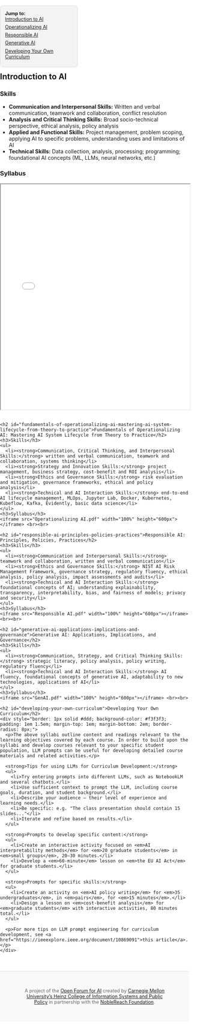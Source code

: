 <html>
<head>
  <meta charset="UTF-8">
  <title>Public-Sector AI Curriculum</title>
  <style>
    html, body {
      margin: 0;
      padding: 0;
      width: 100%;
      font-family: -apple-system, BlinkMacSystemFont, "Segoe UI", Roboto, Helvetica, Arial, sans-serif;
      background-color: #fff;
    }

    .layout-wrapper {
      display: flex;
      align-items: flex-start;
      padding: 2rem 4rem;
      max-width: 1800px;
      margin: 0 auto;
      box-sizing: border-box;
      gap: 3rem;
    }

    #sticky-nav {
      position: sticky;
      top: 1rem;
      align-self: flex-start;
      width: 180px;
      background-color: #f3f3f3;
      border: 1px solid #ddd;
      padding: 1em;
      border-radius: 8px;
      box-shadow: 0 2px 4px rgba(0,0,0,0.05);
      font-size: 0.9em;
      flex-shrink: 0;
    }

    #sticky-nav ul {
      list-style: none;
      padding-left: 0;
      margin: 0;
    }

    #sticky-nav li {
      margin-bottom: 0.5em;
    }

    .main-content {
      flex: 1;
      min-width: 0;
    }

    .footer-wrapper {
      width: 100%;
      background-color: #f9f9f9;
      border-top: 1px solid #ddd;
      margin-top: 3rem;
      padding: 2rem 4rem;
      font-size: 0.9em;
      color: #666;
      text-align: center;
      box-sizing: border-box;
    }

    @media (max-width: 768px) {
      .layout-wrapper {
        flex-direction: column;
        padding: 1rem;
      }

      #sticky-nav {
        width: 100%;
        position: relative;
        box-shadow: none;
        margin-bottom: 1.5rem;
      }
    }
  </style>
</head>
<body>
  <div class="layout-wrapper">
    <div id="sticky-nav">
      <strong>Jump to:</strong>
      <ul>
        <li><a href="#introduction-to-ai">Introduction to AI</a></li>
        <li><a href="#fundamentals-of-operationalizing-ai-mastering-ai-system-lifecycle-from-theory-to-practice">Operationalizing AI</a></li>
        <li><a href="#responsible-ai-principles-policies-practices">Responsible AI</a></li>
        <li><a href="#generative-ai-applications-implications-and-governance">Generative AI</a></li>
        <li><a href="#developing-your-own-curriculum">Developing Your Own Curriculum</a></li>
      </ul>
    </div>
    <div class="main-content">
       <h2 id="introduction-to-ai">Introduction to AI</h2>
    <h3>Skills</h3>
    <ul>
      <li><strong>Communication and Interpersonal Skills:</strong> Written and verbal communication, teamwork and collaboration, conflict resolution</li>
      <li><strong>Analysis and Critical Thinking Skills:</strong> Broad socio-technical perspective, ethical analysis, policy analysis</li>
      <li><strong>Applied and Functional Skills:</strong> Project management, problem scoping, applying AI to specific problems, understanding uses and limitations of AI</li>
      <li><strong>Technical Skills:</strong> Data collection, analysis, processing; programming; foundational AI concepts (ML, LLMs, neural networks, etc.)</li>
    </ul>
    <h3>Syllabus</h3>
    <iframe src="Introduction to AI.pdf" width="100%" height="600px"></iframe> <br><br>

    <h2 id="fundamentals-of-operationalizing-ai-mastering-ai-system-lifecycle-from-theory-to-practice">Fundamentals of Operationalizing AI: Mastering AI System Lifecycle from Theory to Practice</h2>
    <h3>Skills</h3>
    <ul>
      <li><strong>Communication, Critical Thinking, and Interpersonal Skills:</strong> written and verbal communication, teamwork and collaboration, systems thinking</li>
      <li><strong>Strategy and Innovation Skills:</strong> project management, business strategy, cost-benefit and ROI analysis</li>
      <li><strong>Ethics and Governance Skills:</strong> risk evaluation and mitigation, governance frameworks, ethical and policy analysis</li>
      <li><strong>Technical and AI Interaction Skills:</strong> end-to-end AI lifecycle management, MLOps, Jupyter Lab, Docker, Kubernetes, Kubeflow, Kafka, Evidently, basic data science</li>
    </ul>
    <h3>Syllabus</h3>
    <iframe src="Operationalizing AI.pdf" width="100%" height="600px"></iframe> <br><br>

    <h2 id="responsible-ai-principles-policies-practices">Responsible AI: Principles, Policies, Practices</h2>
    <h3>Skills</h3>
    <ul>
      <li><strong>Communication and Interpersonal Skills:</strong> teamwork and collaboration, written and verbal communication</li>
      <li><strong>Ethics and Governance Skills:</strong> NIST AI Risk Management Framework, governance strategy, regulatory fluency, ethical analysis, policy analysis, impact assessments and audits</li>
      <li><strong>Technical and AI Interaction Skills:</strong> foundational concepts of AI; understanding explainability, transparency, interpretability, bias, and fairness of models; privacy and security</li>
    </ul>
    <h3>Syllabus</h3>
    <iframe src="Responsible AI.pdf" width="100%" height="600px"></iframe> <br><br>

    <h2 id="generative-ai-applications-implications-and-governance">Generative AI: Applications, Implications, and Governance</h2>
    <h3>Skills</h3>
    <ul>
      <li><strong>Communication, Strategy, and Critical Thinking Skills:</strong> strategic literacy, policy analysis, policy writing, regulatory fluency</li>
      <li><strong>Technical and AI Interaction Skills:</strong> AI fluency, foundational concepts of generative AI, adaptability to new technologies, applications of AI</li>
    </ul>
    <h3>Syllabus</h3>
    <iframe src="GenAI.pdf" width="100%" height="600px"></iframe> <br><br>

    <h2 id="developing-your-own-curriculum">Developing Your Own Curriculum</h2>
    <div style="border: 1px solid #ddd; background-color: #f3f3f3; padding: 1em 1.5em; margin-top: 1em; margin-bottom: 2em; border-radius: 8px;">
      <p>The above syllabi outline content and readings relevant to the learning objectives covered by each course. In order to build upon the syllabi and develop courses relevant to your specific student population, LLM prompts can be useful for developing detailed course materials and related activities.</p>

      <strong>Tips for using LLMs for Curriculum Development:</strong>
      <ul>
        <li>Try entering prompts into different LLMs, such as NotebookLM and several chatbots.</li>
        <li>Use sufficient context to prompt the LLM, including course goals, duration, and student background.</li>
        <li>Describe your audience – their level of experience and learning needs.</li>
        <li>Be specific: e.g. "The class presentation should contain 15 slides..."</li>
        <li>Iterate and refine based on results.</li>
      </ul>

      <strong>Prompts to develop specific content:</strong>
      <ul>
        <li>Create an interactive activity focused on <em>AI interpretability methods</em> for <em>20 graduate students</em> in <em>small groups</em>, 20–30 minutes.</li>
        <li>Develop a <em>60-minute</em> lesson on <em>the EU AI Act</em> for graduate students.</li>
      </ul>

      <strong>Prompts for specific skills:</strong>
      <ul>
        <li>Create an activity on <em>AI policy writing</em> for <em>35 undergraduates</em>, in <em>pairs</em>, for <em>15 minutes</em>.</li>
        <li>Design a lesson on <em>cost-benefit analysis</em> for <em>graduate students</em> with interactive activities, 80 minutes total.</li>
      </ul>

      <p>For more tips on LLM prompt engineering for curriculum development, see <a href="https://ieeexplore.ieee.org/document/10869091">this article</a>.</p>
    </div>
  </div>

  <div class="footer-wrapper">
    <p>
      A project of the <a href="https://www.cmu.edu/engin/programs/ofai.html">Open Forum for AI</a> created by <a href="https://www.heinz.cmu.edu/">Carnegie Mellon University’s Heinz College of Information Systems and Public Policy</a> in partnership with the <a href="https://noblereach.org/">NobleReach Foundation</a>.
    </p>
  </div>
</body>
</html>
